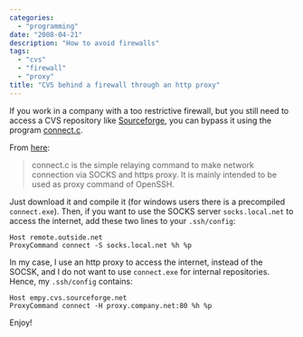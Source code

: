 ```yaml
---
categories:
  - "programming"
date: "2008-04-21"
description: "How to avoid firewalls"
tags:
  - "cvs"
  - "firewall"
  - "proxy"
title: "CVS behind a firewall through an http proxy"
---
```


If you work in a company with a too restrictive firewall, but you still need to
access a CVS repository like [Sourceforge][1], you can bypass it using the
program [connect.c][2].

From [here][2]: 

> connect.c is the simple relaying command to make network connection via SOCKS
> and https proxy. It is mainly intended to be used as proxy command of
> OpenSSH.

Just download it and compile it (for windows users there is a precompiled
`connect.exe`). Then, if you want to use the SOCKS server `socks.local.net` to
access the internet, add these two lines to your `.ssh/config`:
    
    Host remote.outside.net
    ProxyCommand connect -S socks.local.net %h %p

In my case, I use an http proxy to access the internet, instead of the SOCSK,
and I do not want to use `connect.exe` for internal repositories. Hence, my
`.ssh/config` contains: 
    
    Host empy.cvs.sourceforge.net
    ProxyCommand connect -H proxy.company.net:80 %h %p

Enjoy!

   [1]: http://www.sourceforge.net (sorceforge)
   [2]: http://www.meadowy.org/~gotoh/projects/connect (connect)
